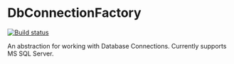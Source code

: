 # DbConnectionFactory

[![Build status](https://ci.appveyor.com/api/projects/status/github/kiwipiet/DbConnectionFactory?svg=true)](https://ci.appveyor.com/project/kiwipiet/DbConnectionFactory)

An abstraction for working with Database Connections. Currently supports MS SQL Server.
